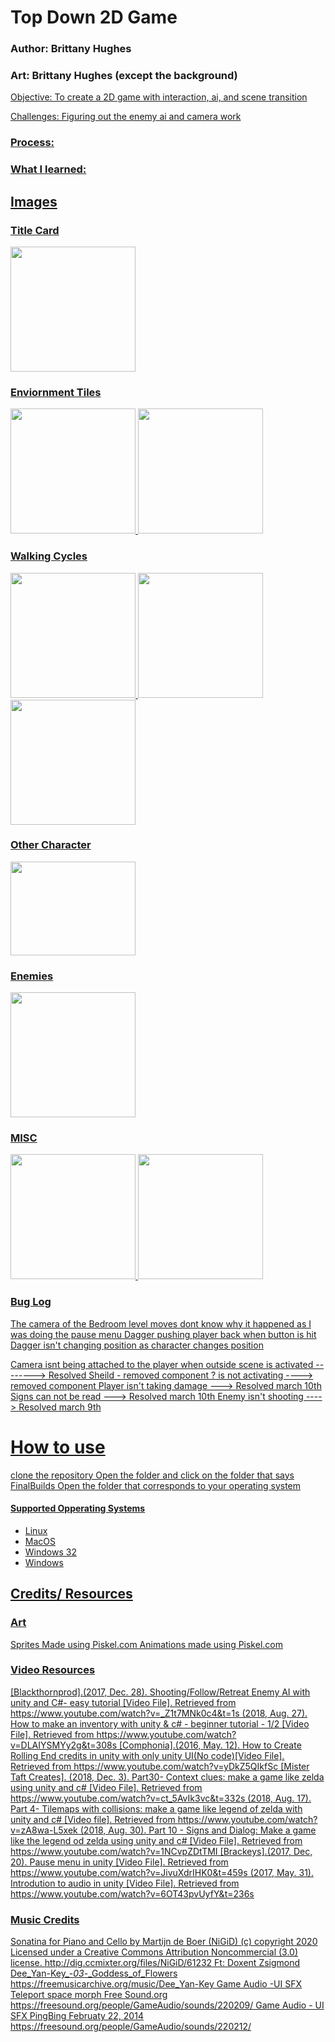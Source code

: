 # Top Down 2D Game
### Author: Brittany Hughes 
### Art: Brittany Hughes (except the background)
<u>
Objective: To create a 2D game with interaction, ai, and scene transition

Challenges: Figuring out the enemy ai and camera work

### Process:  

### What I learned: 
 

## Images
### Title Card
<img src = "https://github.com/B-Nicole/Unity_2D-Project/assets/43286085/5bfcfad6-b2c6-4ffe-915c-7e88f438fbb4" width="200" height="200">

### Enviornment Tiles
<img src = "https://github.com/B-Nicole/Unity_2D-Project/assets/43286085/daf9a0a9-3274-4e3e-9814-a26417224e1d" width="200" height="200">
<img src = "https://github.com/B-Nicole/Unity_2D-Project/assets/43286085/6df454a2-6bb2-455f-8fc4-a508cae94453" width="200" height="200">

### Walking Cycles
<img src = "https://github.com/B-Nicole/Unity_2D-Project/assets/43286085/f22bd521-e748-4859-bd28-1175a8ef6c8b" width="200" height="200">
<img src = "https://github.com/B-Nicole/Unity_2D-Project/assets/43286085/370eaf98-b51d-4285-bd8e-56d527e7c560" width="200" height="200">
<img src = "https://github.com/B-Nicole/Unity_2D-Project/assets/43286085/f6e59a34-14aa-4c41-be2f-aad124f5f8ee" width="200" height="200">

### Other Character
<img src = "https://github.com/B-Nicole/Unity_2D-Project/assets/43286085/c0e55d05-63b5-4301-b967-b7ad7266eddf" width="200" height="150">

### Enemies
<img src = "https://github.com/B-Nicole/Unity_2D-Project/assets/43286085/9c6ef8c6-f2ee-4977-bef9-505e51dc53cf" width="200" height="200">


### MISC
<img src = "https://github.com/B-Nicole/Unity_2D-Project/assets/43286085/a16b8d16-d8ab-48df-aa78-43caeb2304d8" width="200" height="200">
<img src = "https://github.com/B-Nicole/Unity_2D-Project/assets/43286085/dedf90c4-86ea-44f6-b04a-7af8841d94f9" width="200" height="200">


### Bug Log
 The camera of the Bedroom level moves dont know why it happened as I was doing the pause menu
 Dagger pushing player back when button is hit
 Dagger isn't changing position as character changes position 

 Camera isnt being attached to the player when outside scene is activated --------> Resolved
 Sheild - removed component
 ? is not activating ----> removed component
 Player isn't taking damage ---> Resolved march 10th  
 Signs can not be read ---> Resolved march 10th 
 Enemy isn't shooting ----> Resolved march 9th 
 
# How to use
clone the repository
Open the folder and click on the folder that says FinalBuilds
Open the folder that corresponds to your operating system

#### Supported Opperating Systems
<ul>
<li>Linux</li>  
<li>MacOS
<li>Windows 32
<li>Windows 
</ul>

## Credits/ Resources
### Art
Sprites Made using Piskel.com 
Animations made using Piskel.com

### Video Resources
[Blackthornprod].(2017, Dec. 28). Shooting/Follow/Retreat Enemy AI with unity and C#- easy tutorial [Video File]. Retrieved from https://www.youtube.com/watch?v=_Z1t7MNk0c4&t=1s
                 (2018, Aug. 27). How to make an inventory with unity & c# - beginner tutorial - 1/2 [Video File]. Retrieved from https://www.youtube.com/watch?v=DLAIYSMYy2g&t=308s
[Comphonia].(2016, May. 12). How to Create Rolling End credits in unity with only unity UI(No code)[Video File]. Retrieved from https://www.youtube.com/watch?v=yDkZ5QIkfSc
[Mister Taft Creates]. (2018, Dec. 3). Part30- Context clues: make a game like zelda using unity and c# [Video File]. Retrieved from https://www.youtube.com/watch?v=ct_5AvIk3vc&t=332s 
                       (2018, Aug. 17). Part 4- Tilemaps with collisions: make a game like legend of zelda with unity and c# [Video file]. Retrieved from https://www.youtube.com/watch?v=zA8wa-L5xek 
                       (2018, Aug. 30). Part 10 - Signs and Dialog: Make a game like the legend od zelda using unity and c# [Video File]. Retrieved from https://www.youtube.com/watch?v=1NCvpZDtTMI
[Brackeys].(2017, Dec, 20). Pause menu in unity [Video File]. Retrieved from https://www.youtube.com/watch?v=JivuXdrIHK0&t=459s
           (2017, May. 31). Introdution to audio in unity [Video File]. Retrieved from https://www.youtube.com/watch?v=6OT43pvUyfY&t=236s

### Music Credits
Sonatina for Piano and Cello by Martijn de Boer (NiGiD) (c) copyright 2020 Licensed under a Creative Commons Attribution Noncommercial  (3.0) license. http://dig.ccmixter.org/files/NiGiD/61232 Ft: Doxent Zsigmond
Dee_Yan-Key_-_03_-_Goddess_of_Flowers https://freemusicarchive.org/music/Dee_Yan-Key
Game Audio -UI SFX Teleport space morph Free Sound.org https://freesound.org/people/GameAudio/sounds/220209/
Game Audio - UI SFX PingBing Februaty 22, 2014 https://freesound.org/people/GameAudio/sounds/220212/
